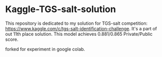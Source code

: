 # Kaggle-TGS-salt-solution
This repository is dedicated to my solution for TGS-salt competition: https://www.kaggle.com/c/tgs-salt-identification-challenge.
It's a part of out 11th place solution. This model achieves 0.881/0.865 Private/Public score.

forked for experiment in google colab.
